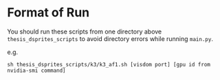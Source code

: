 # Format of Run
You should run these scripts from one directory above `thesis_dsprites_scripts` to avoid directory
errors while running `main.py`.

e.g.

`sh thesis_dsprites_scripts/k3/k3_af1.sh [visdom port] [gpu id from nvidia-smi command]`